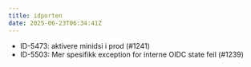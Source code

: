 ```yaml
---
title: idporten
date: 2025-06-23T06:34:41Z
---
```

- ID-5473: aktivere minidsi i prod (#1241)
- ID-5503: Mer spesifikk exception for interne OIDC state feil (#1239)

